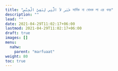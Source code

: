 ```yaml
---
title: "خَبَر لاَ الَّتِي لِنَفِيْ الْجِنْسِ সার্বিক না বোধক লা এর খবর"
description: ""
lead: ""
date: 2021-04-29T11:02:17+06:00
lastmod: 2021-04-29T11:02:17+06:00
draft: true
images: []
menu: 
  nahw:
    parent: "marfuaat"
weight: 80
toc: true
---
```



